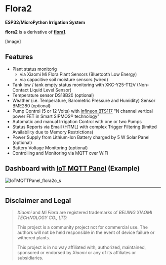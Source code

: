 # Flora2
**ESP32/MicroPython Irrigation System**

**flora2** is a derivative of [**flora1**](https://github.com/matthias-bs/Flora1).

[Image]


## Features
* Plant status monitorig
    * via Xiaomi Mi Flora Plant Sensors (Bluetooth Low Energy)
    * via capacitive soil moisture sensors (wired)
* Tank low / tank empty status monitoring with XKC-Y25-T12V (Non-Contact Liquid Level Sensor)
* Temperature sensor DS18B20 (optional)
* Weather (i.e. Temperature, Barometric Pressure and Humidity) Sensor BME280 (optional)
* Pump Control (5 or 12 Volts) with [Infineon BTS117](https://www.infineon.com/cms/en/product/power/smart-low-side-high-side-switches/low-side-switches/classic-hitfet-24v/bts117/) "N channel vertical power FET in Smart SIPMOS® technology"
* Automatic and manual Irrigation Control with one or two Pumps
* Status Reports via Email (HTML) with complex Trigger Filtering (limited Availability due to Memory Restrictions)
* Power Supply from Lithium-Ion Battery charged by 5 W Solar Panel (optional)
* Battery Voltage Monitoring (optional)
* Controlling and Monitoring via MQTT over WiFi

## Dashboard with [IoT MQTT Panel](https://snrlab.in/iot/iot-mqtt-panel-user-guide) (Example)

![IoTMQTTPanel_flora2o_s](https://user-images.githubusercontent.com/83612361/125654145-21e2d790-d30e-4eed-98f8-6d1096079c67.png)

----

## Disclaimer and Legal

> *Xiaomi* and *Mi Flora* are registered trademarks of *BEIJING XIAOMI TECHNOLOGY CO., LTD.*
>
> This project is a community project not for commercial use.
> The authors will not be held responsible in the event of device failure or withered plants.
>
> This project is in no way affiliated with, authorized, maintained, sponsored or endorsed by *Xiaomi* or any of its affiliates or subsidiaries.
